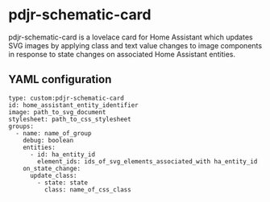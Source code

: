 # pdjr-schematic-card

pdjr-schematic-card is a lovelace card for Home Assistant which updates
SVG images by applying class and text value changes to image components
in response to state changes on associated Home Assistant entities.

## YAML configuration
```
type: custom:pdjr-schematic-card
id: home_assistant_entity_identifier
image: path_to_svg_document
stylesheet: path_to_css_stylesheet
groups:
  - name: name_of_group
    debug: boolean
    entities:
      - id: ha_entity_id
        element_ids: ids_of_svg_elements_associated_with ha_entity_id
    on_state_change:
      update_class:
        - state: state
          class: name_of_css_class
